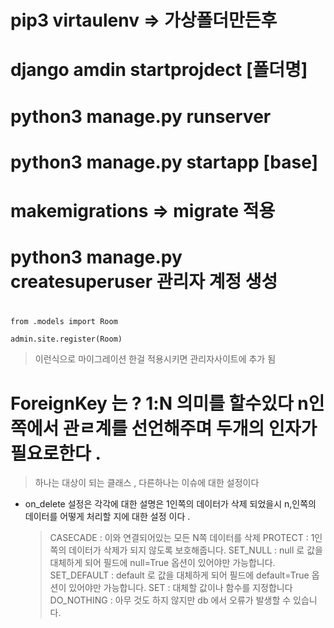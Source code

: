 # pip3 virtaulenv => 가상폴더만든후

# django amdin startprojdect [폴더명]

# python3 manage.py runserver

# python3 manage.py startapp [base]

# makemigrations => migrate 적용

# python3 manage.py createsuperuser 관리자 계정 생성

#

```
from .models import Room

admin.site.register(Room)
```

> 이런식으로 마이그레이션 한걸 적용시키면 관리자사이트에 추가 됨

# ForeignKey 는 ? 1:N 의미를 할수있다 n인 쪽에서 관ㄹ계를 선언해주며 두개의 인자가 필요로한다 .

> 하나는 대상이 되는 클래스 , 다른하나는 이슈에 대한 설정이다

- on_delete 설정은
  각각에 대한 설명은 1인쪽의 데이터가 삭제 되었을시 n,인쪽의 데이터를 어떻게 처리할 지에 대한 설정 이다 .
  > CASECADE : 이와 연결되어있는 모든 N쪽 데이터를 삭제
  > PROTECT : 1인 쪽의 데이터가 삭제가 되지 않도록 보호해줍니다.
  > SET_NULL : null 로 값을 대체하게 되어 필드에 null=True 옵션이 있어야만 가능합니다.
  > SET_DEFAULT : default 로 값을 대체하게 되어 필드에 default=True 옵션이 있어야만 가능합니다.
  > SET : 대체할 값이나 함수를 지정합니다
  > DO_NOTHING : 아무 것도 하지 않지만 db 에서 오류가 발생할 수 있습니다.
